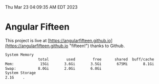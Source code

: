 Thu Mar 23 04:09:35 AM EDT 2023

# Angular Fifteen


This project is live at [https://angularfifteen.github.io](https://angularfifteen.github.io "fifteen!") thanks to Github.

```bash
System Memory
               total        used        free      shared  buff/cache   available
Mem:            15Gi       3.6Gi       3.5Gi       675Mi       8.1Gi        10Gi
Swap:          8.0Gi       2.0Gi       6.0Gi
System Storage
2.1G	.
```
```bash
